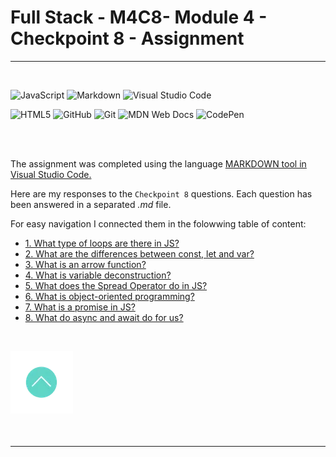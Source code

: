 <div id="index"></div>

<h1>Full Stack - M4C8- Module 4 - Checkpoint 8 - Assignment</h1>
<hr>

<br>
<!-- BADGES -->

<!-- ![Python](https://img.shields.io/badge/python-3670A0?style=for-the-badge&logo=python&logoColor=ffdd54) -->

 ![JavaScript](https://img.shields.io/badge/javascript-%23323330.svg?style=for-the-badge&logo=javascript&logoColor=%23F7DF1E)
![Markdown](https://img.shields.io/badge/markdown-%23000000.svg?style=for-the-badge&logo=markdown&logoColor=white)
![Visual Studio Code](https://img.shields.io/badge/Visual%20Studio%20Code-0078d7.svg?style=for-the-badge&logo=visual-studio-code&logoColor=white)

![HTML5](https://img.shields.io/badge/html5-%23E34F26.svg?style=for-the-badge&logo=html5&logoColor=white)
![GitHub](https://img.shields.io/badge/github-%23121011.svg?style=for-the-badge&logo=github&logoColor=white)
![Git](https://img.shields.io/badge/git-%23F05033.svg?style=for-the-badge&logo=git&logoColor=white)
![MDN Web Docs](https://img.shields.io/badge/MDN_Web_Docs-black?style=for-the-badge&logo=mdnwebdocs&logoColor=white)
![CodePen](https://img.shields.io/badge/CodePen-white?style=for-the-badge&logo=codepen&logoColor=black)
 <!-- END OF BADGES -->

<br>

<br>


The assignment was completed using the language [MARKDOWN tool in Visual Studio Code.](https://code.visualstudio.com/Docs/languages/markdown)

Here are my responses to the `Checkpoint 8` questions. Each question has been answered in a separated *.md* file. 

For easy navigation I connected them in the folowwing table of content:
<br>

- [1. What type of loops are there in JS?](01_loops.md)
- [2. What are the differences between const, let and var?](02_const_let_var.md)
- [3. What is an arrow function?](03_arrow_function.md)
- [4. What is variable deconstruction?](04_variable_deconstruction.md)
- [5. What does the Spread Operator do in JS?](05_spread_operator.md)
- [6. What is object-oriented programming?](06_OOP.md)
- [7. What is a promise in JS?](07_promise.md)
- [8. What do async and await do for us?](08_async_await.md)




<br>


[ <span style="color: #f2f2f2; font-size: 30px;">![alt](/images/Top-Icon1.webp)](#top)</span>


<br><hr><br>







